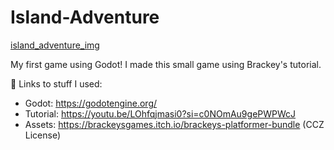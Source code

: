 # Island-Adventure

[island_adventure_img](https://i.imgur.com/1GOBmPr.png)

My first game using Godot! I made this small game using Brackey's tutorial.

🔗 Links to stuff I used:

- Godot: https://godotengine.org/
- Tutorial: https://youtu.be/LOhfqjmasi0?si=c0NOmAu9gePWPWcJ
- Assets: https://brackeysgames.itch.io/brackeys-platformer-bundle (CCZ License)
